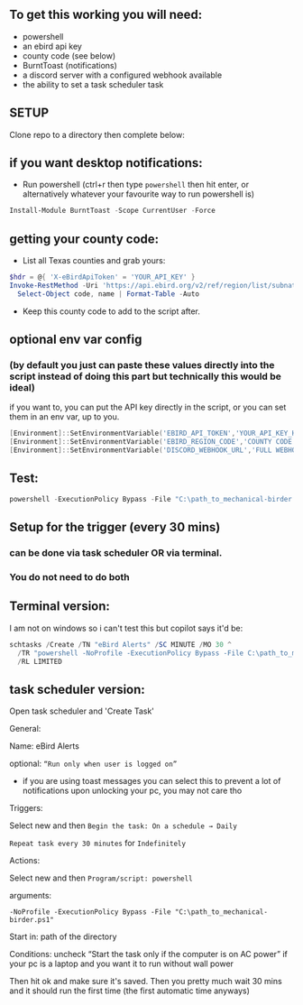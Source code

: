 ## To get this working you will need:

- powershell
- an ebird api key
- county code (see below)
- BurntToast (notifications)
- a discord server with a configured webhook available
- the ability to set a task scheduler task


## SETUP

Clone repo to a directory then complete below:

## if you want desktop notifications:

- Run powershell (ctrl+r then type `powershell` then hit enter, or alternatively whatever your favourite way to run powershell is)

```powershell
Install-Module BurntToast -Scope CurrentUser -Force
```

## getting your county code:

- List all Texas counties and grab yours:

```powershell
$hdr = @{ 'X-eBirdApiToken' = 'YOUR_API_KEY' }
Invoke-RestMethod -Uri 'https://api.ebird.org/v2/ref/region/list/subnational2/US-TX' -Headers $hdr |
  Select-Object code, name | Format-Table -Auto
```

- Keep this county code to add to the script after.

## optional env var config 
### (by default you just can paste these values directly into the script instead of doing this part but technically this would be ideal)

if you want to, you can put the API key directly in the script, or you can set them in an env var, up to you.

```powershell
[Environment]::SetEnvironmentVariable('EBIRD_API_TOKEN','YOUR_API_KEY_HERE','User')
[Environment]::SetEnvironmentVariable('EBIRD_REGION_CODE','COUNTY CODE','User')
[Environment]::SetEnvironmentVariable('DISCORD_WEBHOOK_URL','FULL WEBHOOK URL HERE','User')
```

## Test: 

```powershell
powershell -ExecutionPolicy Bypass -File "C:\path_to_mechanical-birder.ps1"
```

## Setup for the trigger (every 30 mins)
### can be done via task scheduler OR via terminal. 
### You do not need to do both

## Terminal version:

I am not on windows so i can't test this but copilot says it'd be:

```powershell
schtasks /Create /TN "eBird Alerts" /SC MINUTE /MO 30 ^
  /TR "powershell -NoProfile -ExecutionPolicy Bypass -File C:\path_to_mechanical-birder.ps1" ^
  /RL LIMITED
```

## task scheduler version:

Open task scheduler and 'Create Task'

General:

Name: eBird Alerts

optional: `“Run only when user is logged on”` 
- if you are using toast messages you can select this to prevent a lot of notifications upon unlocking your pc, you may not care tho

Triggers:

Select new and then `Begin the task: On a schedule → Daily`

`Repeat task every 30 minutes` for `Indefinitely`

Actions:

Select new and then `Program/script: powershell`

arguments:

`-NoProfile -ExecutionPolicy Bypass -File "C:\path_to_mechanical-birder.ps1"`


Start in: path of the directory 

Conditions: uncheck “Start the task only if the computer is on AC power” if your pc is a laptop and you want it to run without wall power

Then hit ok and make sure it's saved. Then you pretty much wait 30 mins and it should run the first time (the first automatic time anyways)
